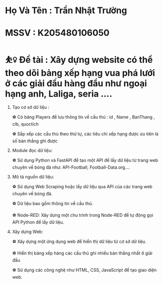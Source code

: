 # Họ Và Tên : Trần Nhật Trường 

# MSSV : K205480106050

   # ⛹️‍♀️  Đề tài : Xây dựng website có thể theo dõi bảng xếp hạng vua phá lưới ở các giải đấu hàng đầu như ngoại hạng anh, Laliga, seria ....
 1. Tạo cơ sở dữ liệu :
   
      ⚽  Có bảng Players để lưu thông tin về cầu thủ : id , Name , BanThang , clb, quoctich 
  
      ⚽  Sắp xếp các cầu thủ theo thứ tự, các tiêu chí xếp hạng được ưu tiên là số bàn thắng ghi được


 2. Module đọc dữ liệu:
   
      ⚽ Sử dụng Python và FastAPI để tạo một API để lấy dữ liệu từ trang web chuyên về bóng đá như: API-Football, Football-Data.org....

 3. Mô tả nguồn dữ liệu:
   
      ⚽ Sử dụng Web Scraping hoặc lấy dữ liệu qua API của các trang web chuyên về bóng đá.
   
      ⚽ Dữ liệu bao gồm thông tin về cầu thủ.
   
      ⚽ Node-RED: Xây dựng một chu trình trong Node-RED để tự động gọi API Python để lấy dữ liệu.

 4. Xây dựng Web:
   
      ⚽ Xây dựng một ứng dụng web để hiển thị dữ liệu từ cơ sở dữ liệu.
   
      ⚽ Hiển thị bảng xếp hàng các cầu thủ ghi nhiều bàn thắng nhất ở giải đấu
   
      ⚽ Sử dụng các công nghệ như HTML, CSS, JavaScript để tạo giao diện web.
